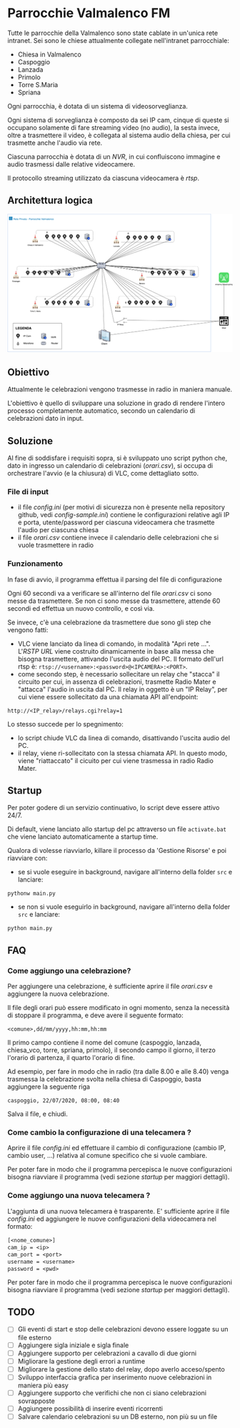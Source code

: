 # Parrocchie Valmalenco FM

Tutte le parrocchie della Valmalenco sono state cablate in un'unica rete intranet.
Sei sono le chiese attualmente collegate nell'intranet parrocchiale: 
- Chiesa in Valmalenco
- Caspoggio
- Lanzada
- Primolo
- Torre S.Maria
- Spriana

Ogni parrocchia, è dotata di un sistema di videosorveglianza. 

Ogni sistema di sorveglianza è composto da sei IP cam, cinque di queste si occupano solamente di fare streaming 
video (no audio), la sesta invece, oltre a trasmettere il video, è collegata al sistema audio della 
chiesa, per cui trasmette anche l'audio via rete. 

Ciascuna parrocchia è dotata di un _NVR_, in cui confluiscono immagine e audio trasmessi dalle relative videocamere. 

Il protocollo streaming utilizzato da ciascuna videocamera è _rtsp_. 

## Architettura logica
![Parrocchie Network](https://github.com/AleNegrini/parrocchie-valmalenco-FM/blob/develop/schema/architettura.png)

## Obiettivo
Attualmente le celebrazioni vengono trasmesse in radio in maniera manuale. 

L'obiettivo è quello di sviluppare una soluzione in grado di rendere l'intero processo completamente automatico, secondo 
un calendario di celebrazioni dato in input. 

## Soluzione
Al fine di soddisfare i requisiti sopra, si è sviluppato uno script python che, dato in ingresso un calendario di 
celebrazioni (_orari.csv_), si occupa di orchestrare l'avvio (e la chiusura) di VLC, come dettagliato sotto. 

### File di input
- il file _config.ini_ (per motivi di sicurezza non è presente nella repository github, vedi _config-sample.ini_) 
contiene le configurazioni relative agli IP e porta, utente/password per ciascuna videocamera che trasmette l'audio per 
ciascuna chiesa
- il file _orari.csv_ contiene invece il calendario delle celebrazioni che si vuole trasmettere in radio

### Funzionamento 
In fase di avvio, il programma effettua il parsing del file di configurazione

Ogni 60 secondi va a verificare se all'interno del file _orari.csv_ ci sono messe da trasmettere. Se non ci sono messe 
da trasmettere, attende 60 secondi ed effettua un nuovo controllo, e così via. 

Se invece, c'è una celebrazione da trasmettere due sono gli step che vengono fatti:
- VLC viene lanciato da linea di comando, in modalità "Apri rete ...". L'_RSTP URL_ viene costruito dinamicamente in 
base alla messa che bisogna trasmettere, attivando l'uscita audio del PC. 
Il formato dell'url rtsp è: `rtsp://<username>:<password>@<IPCAMERA>:<PORT>`. 
- come secondo step, è necessario sollecitare un relay che "stacca" il circuito per cui, in assenza di celebrazioni, 
trasmette Radio Mater e "attacca" l'audio in uscita dal PC.
Il relay in oggetto è un "IP Relay", per cui viene essere sollecitato da una chiamata API all'endpoint:
```
http://<IP_relay>/relays.cgi?relay=1
```

Lo stesso succede per lo spegnimento:
- lo script chiude VLC da linea di comando, disattivando l'uscita audio del PC. 
- il relay, viene ri-sollecitato con la stessa chiamata API. In questo modo, viene "riattaccato" il cicuito per cui
viene trasmessa in radio Radio Mater.

## Startup
Per poter godere di un servizio continuativo, lo script deve essere attivo 24/7. 

Di default, viene lanciato allo startup del pc attraverso un file `activate.bat` che viene lanciato automaticamente a
startup time. 

Qualora di volesse riavviarlo, killare il processo da 'Gestione Risorse' e poi riavviare con:
- se si vuole eseguire in background, navigare all'interno della folder `src` e lanciare: 
```
pythonw main.py
```
- se non si vuole eseguirlo in background, navigare all'interno della folder `src` e lanciare:
```
python main.py
```

## FAQ
### Come aggiungo una celebrazione?
Per aggiungere una celebrazione, è sufficiente aprire il file _orari.csv_ e aggiungere la nuova celebrazione.
 
Il file degli orari può essere modificato in ogni momento, senza la necessità di stoppare il programma, e deve avere il
seguente formato:
```
<comune>,dd/mm/yyyy,hh:mm,hh:mm
```
Il primo campo contiene il nome del comune (caspoggio, lanzada, chiesa_vco, torre, spriana, primolo), il secondo campo
il giorno, il terzo l'orario di partenza, il quarto l'orario di fine.
 
Ad esempio, per fare in modo che in radio (tra dalle 8.00 e alle 8.40) venga trasmessa la celebrazione svolta nella 
chiesa di Caspoggio, basta aggiungere la seguente riga 
```
caspoggio, 22/07/2020, 08:00, 08:40
```

Salva il file, e chiudi.

### Come cambio la configurazione di una telecamera ?
Aprire il file _config.ini_ ed effettuare il cambio di configurazione (cambio IP, cambio user, ...) relativa al comune 
specifico che si vuole cambiare.

Per poter fare in modo che il programma percepisca le nuove configurazioni bisogna riavviare il programma (vedi sezione
_startup_ per maggiori dettagli). 

### Come aggiungo una nuova telecamera ?
L'aggiunta di una nuova telecamera è trasparente. E' sufficiente aprire il file _config.ini_ ed aggiungere le nuove 
configurazioni della videocamera nel formato:
```
[<nome_comune>]
cam_ip = <ip>
cam_port = <port>
username = <username>
password = <pwd>
```
Per poter fare in modo che il programma percepisca le nuove configurazioni bisogna riavviare il programma (vedi sezione
_startup_ per maggiori dettagli). 

## TODO
- [ ] Gli eventi di start e stop delle celebrazioni devono essere loggate su un file esterno
- [ ] Aggiungere sigla iniziale e sigla finale
- [ ] Aggiungere supporto per celebrazioni a cavallo di due giorni
- [ ] Migliorare la gestione degli errori a runtime
- [ ] Migliorare la gestione dello stato del relay, dopo averlo acceso/spento
- [ ] Sviluppo interfaccia grafica per inserimento nuove celebrazioni in maniera più easy
- [ ] Aggiungere supporto che verifichi che non ci siano celebrazioni sovrapposte
- [ ] Aggiungere possibilità di inserire eventi ricorrenti
- [ ] Salvare calendario celebrazioni su un DB esterno, non più su un file